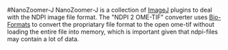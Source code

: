 #NanoZoomer-J
NanoZoomer-J is a collection of [ImageJ][imagej] plugins to deal with the 
NDPI image file format. 
The "NDPI 2 OME-TIF" converter uses [Bio-Formats][bf] to convert the propriatary 
file format to the open ome-tif without loading the entire file into memory, 
which is important given that ndpi-files may contain a lot of data.


[imagej]: http://imagej.net
[bf]: http://www.openmicroscopy.org/site/products/bio-form…